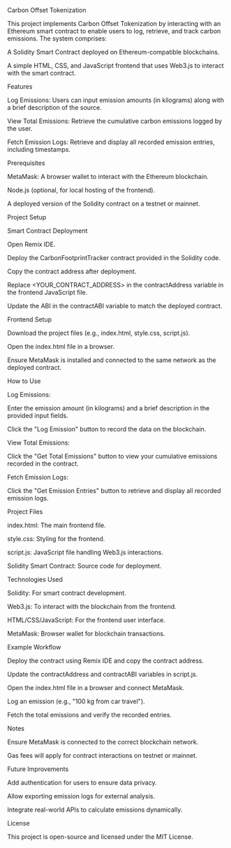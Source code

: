 Carbon Offset Tokenization

This project implements Carbon Offset Tokenization by interacting with an Ethereum smart contract to enable users to log, retrieve, and track carbon emissions. The system comprises:

A Solidity Smart Contract deployed on Ethereum-compatible blockchains.

A simple HTML, CSS, and JavaScript frontend that uses Web3.js to interact with the smart contract.

Features

Log Emissions: Users can input emission amounts (in kilograms) along with a brief description of the source.

View Total Emissions: Retrieve the cumulative carbon emissions logged by the user.

Fetch Emission Logs: Retrieve and display all recorded emission entries, including timestamps.

Prerequisites

MetaMask: A browser wallet to interact with the Ethereum blockchain.

Node.js (optional, for local hosting of the frontend).

A deployed version of the Solidity contract on a testnet or mainnet.

Project Setup

Smart Contract Deployment

Open Remix IDE.

Deploy the CarbonFootprintTracker contract provided in the Solidity code.

Copy the contract address after deployment.

Replace <YOUR_CONTRACT_ADDRESS> in the contractAddress variable in the frontend JavaScript file.

Update the ABI in the contractABI variable to match the deployed contract.

Frontend Setup

Download the project files (e.g., index.html, style.css, script.js).

Open the index.html file in a browser.

Ensure MetaMask is installed and connected to the same network as the deployed contract.

How to Use

Log Emissions:

Enter the emission amount (in kilograms) and a brief description in the provided input fields.

Click the "Log Emission" button to record the data on the blockchain.

View Total Emissions:

Click the "Get Total Emissions" button to view your cumulative emissions recorded in the contract.

Fetch Emission Logs:

Click the "Get Emission Entries" button to retrieve and display all recorded emission logs.

Project Files

index.html: The main frontend file.

style.css: Styling for the frontend.

script.js: JavaScript file handling Web3.js interactions.

Solidity Smart Contract: Source code for deployment.

Technologies Used

Solidity: For smart contract development.

Web3.js: To interact with the blockchain from the frontend.

HTML/CSS/JavaScript: For the frontend user interface.

MetaMask: Browser wallet for blockchain transactions.

Example Workflow

Deploy the contract using Remix IDE and copy the contract address.

Update the contractAddress and contractABI variables in script.js.

Open the index.html file in a browser and connect MetaMask.

Log an emission (e.g., "100 kg from car travel").

Fetch the total emissions and verify the recorded entries.

Notes

Ensure MetaMask is connected to the correct blockchain network.

Gas fees will apply for contract interactions on testnet or mainnet.

Future Improvements

Add authentication for users to ensure data privacy.

Allow exporting emission logs for external analysis.

Integrate real-world APIs to calculate emissions dynamically.

License

This project is open-source and licensed under the MIT License.
